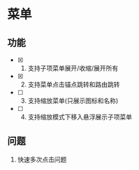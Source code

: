 # 菜单

## 功能

- [X] 1. 支持子项菜单展开/收缩/展开所有
- [X] 2. 支持菜单点击锚点跳转和路由跳转
- [ ] 3. 支持缩放菜单(只展示图标和名称)
- [ ] 4. 支持缩放模式下移入悬浮展示子项菜单

## 问题

1. 快速多次点击问题
